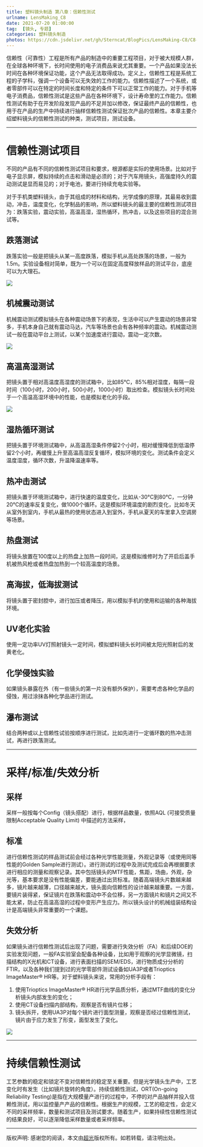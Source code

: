 ```yaml
---
title: 塑料镜头制造 第八章：信赖性测试
urlname: LensMaking_C8
date: 2021-07-20 01:00:00
tag:  [镜头, 专题]
categories: 塑料镜头制造
photos: https://cdn.jsdelivr.net/gh/Sterncat/BlogPics/LensMaking-C8/C8-4.jpg
---
```


信赖性（可靠性）工程是所有产品的制造中的重要工程项目，对于被大规模人群，在全球各种环境下，长时间使用的电子消费品来说尤其重要。一个产品如果没法长时间在各种环境保证功能，这个产品无法取得成功。定义上，信赖性工程是系统工程的子学科，强调一个设备可以无失效的工作的能力。信赖性描述了一个系统，或者零部件可以在特定的时间长度和特定的条件下可以正常工作的能力。对于手机等电子消费品，信赖性测试是这些产品在各种环境下，设计寿命里的工作能力。信赖性测试有助于在开发阶段发现产品的不足并加以修改，保证最终产品的信赖性，也用于在产品的生产中持续进行抽样信赖性测试保证批次产品的信赖性。本章主要介绍塑料镜头的信赖性测试的种类，测试项目，测试设备。

<!--more-->

---

# 信赖性测试项目

不同的产品有不同的信赖性测试项目和要求，根源都是实际的使用场景。比如对于电子显示屏，模拟持续的点击和滑动是必须的；对于汽车用镜头，高强度持久的震动测试是显而易见的；对于电池，要进行持续充电实验等。

对于手机类塑料镜头，由于其组成的材料和结构，光学成像的原理，其最易收到震动，冲击，温度变化，化学制品的影响，所以塑料镜头的最主要的信赖性测试项目为：跌落实验，震动实验，高温高湿，湿热循环，热冲击，以及这些项目的混合测试等。

## 跌落测试

跌落实验一般是把镜头从某一高度跌落，模拟手机从高处跌落的场景，一般为1.5m。实验设备相对简单，既为一个可以在固定高度释放样品的测试平台，底座可以为大理石。

![](https://cdn.jsdelivr.net/gh/Sterncat/BlogPics/LensMaking-C8/C8-0.png)

## 机械震动测试

机械震动测试模拟镜头在各种震动场景下的表现，生活中可以产生震动的场景非常多，手机本身自己就有震动马达，汽车等场景也会有各种频率的震动。机械震动测试一般在震动平台上测试，以某个加速度进行震动，震动一定次数。

![](https://cdn.jsdelivr.net/gh/Sterncat/BlogPics/LensMaking-C8/C8-1.jpeg)

## 高温高湿测试

把镜头置于相对高温度高湿度的测试箱中，比如85℃，85%相对湿度，每隔一段时间（100小时，200小时，500小时，1000小时）取出检查。模拟镜头长时间处于一个高温高湿环境中的性能，也是模拟老化的手段。

![](https://cdn.jsdelivr.net/gh/Sterncat/BlogPics/LensMaking-C8/C8-2.jpg)

## 湿热循环测试

把镜头置于环境测试箱中，从高温高湿条件停留2个小时，相对缓慢降低到低温停留2个小时，再缓慢上升至高温高湿反复循环，模拟环境的变化。测试条件会定义温度湿度，循环次数，升温降温速率等。

## 热冲击测试

把镜头置于环境测试箱中，进行快速的温度变化，比如从-30°C到80℃，一分钟20℃的速率反复变化，做1000个循环。这是模拟环境温度的剧烈变化，比如冬天从室外到室内，手机从最热的使用状态进入到室外，手机从夏天的车里拿入空调房等场景。

## 热盘测试

将镜头放置在100度以上的热盘上加热一段时间，这是模拟维修时为了开启后盖手机被热风枪或者热盘加热到一个较高温度的场景。

## 高海拔，低海拔测试

将镜头置于密封腔中，进行加压或者降压，用以模拟手机的使用和运输的各种海拔环境。

## UV老化实验

使用一定功率UV灯照射镜头一定时间，模拟塑料镜头长时间被太阳光照射后的发黄老化。

## 化学侵蚀实验

如果镜头暴露在外（有一些镜头的第一片没有额外保护），需要考虑各种化学品的侵蚀，用过涂抹各种化学品进行测试。


## 瀑布测试

结合两种或以上信赖性试验按顺序进行测试，比如先进行一定循环数的热冲击测试，再进行跌落测试。

---

# 采样/标准/失效分析

## 采样

采样一般按每个Config（镜头搭配）进行，根据样品数量，依照AQL (可接受质量限制Acceptable Quality Limit) 中描述的方法采样，

## 标准

进行信赖性测试的样品测试前会经过各种光学性能测量，外观记录等（或使用同等性能的Golden Sample进行测试）。进行测试的过程中及测试完成后会再根据要求进行相应的测量和观察记录。其中包括镜头的MTF性能，焦距，场曲，外观，杂光等，基本要求是没有性能偏差，要能通过出货标准。随着高端镜头片数越来越多，镜片越来越薄，口径越来越大，镜头面向信赖性的设计越来越重要。一方面，要镜片装得紧，保证镜片在跌落和震动中不会位移，另一方面镜片和镜片之间又不能太紧，防止在高温高湿的过程中变形产生应力。所以镜头设计的机械组装结构设计是高端镜头非常重要的一个课题。

## 失效分析

如果镜头进行信赖性测试后出现了问题，需要进行失效分析（FA）和后续DOE的实验发现问题，一般FA实验室会配备各种设备，比如用于观察的光学显微镜，扫描结构的X光机和CT设备，进行表面扫描的SEM/EDS，进行物质成分分析的FTIR，以及各种我们提到过的光学零部件测试设备如UA3P或者Trioptics ImageMaster® HR等。对于塑料镜头来说，常用的分析手段有：

1. 使用Trioptics ImageMaster® HR进行光学品质分析，通过MTF曲线的变化分析镜头内部发生的变化；
2. 使用CT设备扫描内部结构，观察是否有镜片位移；
3. 镜头拆开，使用UA3P对每个镜片进行面型测量，观察是否经过信赖性测试，镜片由于应力发生了形变，面型发生了变化。

![](https://cdn.jsdelivr.net/gh/Sterncat/BlogPics/LensMaking-C8/C8-3.png)

---
# 持续信赖性测试

工艺参数的稳定和锁定不变对信赖性的稳定至关重要。但是光学镜头生产中，工艺变化时有发生（比如镜片旋转的角度）。持续信赖性测试，ORT(On-going Reliability Testing)是指在大规模量产进行的过程中，不停的对产品抽样并投入信赖性测试，用以监控量产产品的信赖性。根据生产的规模，工艺的稳定性，会定义不同的采样频率，数量和测试项目及测试要求。随着生产，如果持续性信赖性测试的结果良好，可以逐渐降低采样数量或者采样频率。

-----

版权声明: 感谢您的阅读，本文由[超光](https://faster-than-light.net/)版权所有。如若转载，请注明出处。



